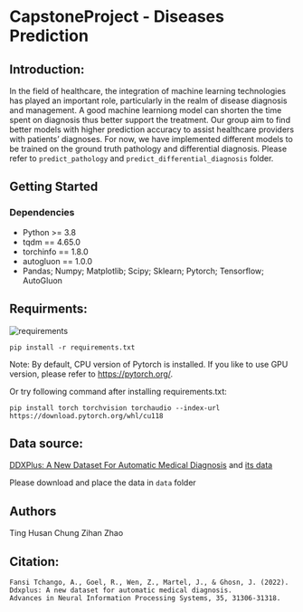 # CapstoneProject - Diseases Prediction

## Introduction:

In the field of healthcare, the integration of machine learning technologies has played an important role, particularly in the realm of disease diagnosis and management. A good machine learniong model can shorten the time spent on diagnosis thus better support the treatment.
Our group aim to find better models with higher prediction accuracy to assist healthcare providers with patients’ diagnoses.
For now, we have implemented different models to be trained on the ground truth pathology and differential diagnosis. Please refer to `predict_pathology` and `predict_differential_diagnosis` folder.

## Getting Started

### Dependencies

* Python >= 3.8
* tqdm == 4.65.0
* torchinfo == 1.8.0
* autogluon == 1.0.0
* Pandas; Numpy; Matplotlib; Scipy; Sklearn; Pytorch; Tensorflow; AutoGluon


## Requirments:

![requirements](https://img.shields.io/badge/Python->3.8.0-3480eb.svg?longCache=true&style=flat&logo=python)
```
pip install -r requirements.txt
```
Note: By default, CPU version of Pytorch is installed. If you like to use GPU version, please refer to https://pytorch.org/.

Or try following command after installing requirements.txt:
```
pip install torch torchvision torchaudio --index-url https://download.pytorch.org/whl/cu118
```

## Data source: 
[DDXPlus: A New Dataset For Automatic Medical Diagnosis](https://arxiv.org/pdf/2205.09148.pdf) 
and [its data](https://figshare.com/articles/dataset/DDXPlus_Dataset/20043374)

Please download and place the data in `data` folder

## Authors

Ting Husan Chung
<a href="https://github.com/Agzjy">
</a>
Zihan Zhao

## Citation:
```
Fansi Tchango, A., Goel, R., Wen, Z., Martel, J., & Ghosn, J. (2022).
Ddxplus: A new dataset for automatic medical diagnosis.
Advances in Neural Information Processing Systems, 35, 31306-31318.
```
